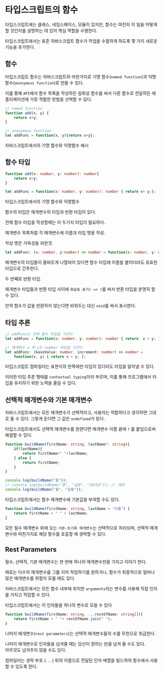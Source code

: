 # 타입스크립트의 함수

타입스크립트에는 클래스, 네임스페이스, 모듈이 있지만, 함수는 여전히 이 일을 어떻게 할 것인지를 설명하는 데 있어 핵심 역할을 수행한다. 

타입스크립트에서는 표준 자바스크립트 함수가 작업을 수월하게 하도록 몇 가지 새로운 기능을 추가한다.

## 함수

타입스크립트 함수는 자바스크립트와 마찬가지로 기명 함수(`named function`)과 익명 함수(`anonymous function`)로 만들 수 있다. 

이를 통해 `API`에서 함수 목록을 작성하든 일회성 함수를 써서 다른 함수로 전달하든 애플리케이션에 가장 적합한 방법을 선택할 수 있다.

```javascript
// named function
function add(x, y) {
    return x+y;
}

// anonymous function
let addFunc = function(x, y){return x+y};
```

자바스크립트에서의 기명 함수와 익명함수 예시

## 함수 타입

```typescript
function add(x: number, y: number): number{
    return x+y;
}

let addFunc = function(x: number, y: number): number { return x+ y;};
```
타입스크립트에서의 기명 함수와 익명함수

함수의 타입은 매개변수의 타입과 반환 타입이 있다.

전체 함수 타입을 작성할때는 이 두가지 타입이 필요하다.

매개변수 목록처럼 각 매개변수에 이름과 타입 명을 작성.

작성 명은 가독성을 위한것.

```typescript
let addFunc: (x: number, y:number) => number = function(x: number, y: number):number { return x+y;};
```

매개변수의 타입들이 올바르게 나열되어 있다면 함수 타입에 이름을 붙이더라도 유효한 타입으로 간주한다.

두 번째로 반환 타입. 

매개변수 타입들과 반환 타입 사이에 `화살표 표기( => )`를 써서 반환 타입을 분명히 할 수 있다. 

만약 함수가 값을 반환하지 않는다면 비워두는 대신 `void`를 써서 표시한다.

## 타입 추론

```typescript
// addFunc는 전체 함수 타입을 가진다
let addFunc = function(x: number, y: number): number { return  x + y; };

// 매개변수 x 와 y는 number 타입을 가진다
let addFunc: (baseValue: number, increment: number) => number =
    function(x, y) { return x + y; };
```

타입스크립트 컴파일러는 표현식의 한쪽에만 타입이 있더라도 타입을 알아낼 수 있다.

이러한 타입 추론 형태를 `contextual typing`이라 부르며, 이를 통해 프로그램에서 타입을 유지하기 위한 노력을 줄일 수 있다.

## 선택적 매개변수와 기본 매개변수

자바스크립트에서는 모든 매개변수가 선택적이고, 사용자는 적합하다고 생각하면 그대로 둘 수 있다. 그렇게 둔다면 그 값은 `undefined`가 된다. 

타입스크립트에서도 선택적 매개변수를 원한다면 매개변수 이름 끝에 `?` 를 붙임으로써 해결할 수 있다.

```typescript 
function buildName(firstName: string, lastName?: string){
    if(lastName){
        return firstName+" "+lastName;
    } else {
        return firstName;
    }
}

console.log(buildName("홍"));
// console.log(buildName("홍", "길동", "28대손")); // 에러
console.log(buildName("홍", "길동"));
```

타입스크립트에서는 함수 매개변수에 기본값을 부여할 수도 있다.

```typescript
function buildName(firstName: string, lastName = "이름") {
    return firstName + " " + lastName;
}
```
모든 필수 매개변수 뒤에 오는 `기본-초기화 매개변수`는 선택적으로 처리되며, 선택적 매개변수와 마찬가지로 해당 함수를 호출할 때 생략할 수 있다.

## Rest Parameters

필수, 선택적, 기본 매개변수는 한 번에 하나의 매개변수만을 가지고 이야기 한다.

때로는 다수의 매개변수를 그룹 지어 작업하기를 원하거나, 함수가 최종적으로 얼마나 많은 매개변수를 취할지 모를 때도 있다. 

자바스크립트에서는 모든 함수 내부에 위치한 `arguments`라는 변수를 사용해 직접 인자를 가지고 작업할 수 있다.

타입스크립트에서는 이 인자들을 하나의 변수로 모을 수 있다

```typescript
function buildName(firstName: string, ...restOfName: string[]){
    return firstName + " "+ restOfName.join(" ");
}
```

나머지 매개변수(`rest parameters`)는 선택적 매개변수들의 수를 무한으로 취급한다. 

나머지 매개변수로 인자들을 넘겨줄 때는 당신이 원하는 만큼 넘겨 줄 수도 있다.  
아무것도 넘겨주지 않을 수도 있다. 

컴파일러는 생략 부호 (`...`) 뒤의 이름으로 전달된 인자 배열을 빌드하여 함수에서 사용할 수 있도록 한다.

